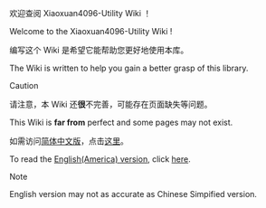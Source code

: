 欢迎查阅 Xiaoxuan4096-Utility Wiki ！

Welcome to the Xiaoxuan4096-Utility Wiki !

编写这个 Wiki 是希望它能帮助您更好地使用本库。

The Wiki is written to help you gain a better grasp of this library.
> [!CAUTION]
> 请注意，本 Wiki 还**很**不完善，可能存在页面缺失等问题。
> 
> This Wiki is **far from** perfect and some pages may not exist.

如需访问[简体中文版](zh-cn/简体中文版-Wiki-导航.md)，点击[这里](zh-cn/简体中文版-Wiki-导航.md)。

To read the [English(America) version](en-us/English-Wiki-Guide.md), click [here](en-us/English-Wiki-Guide.md).
> [!NOTE]
> English version may not as accurate as Chinese Simpified version.